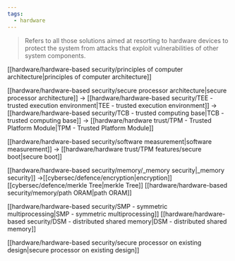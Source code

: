 ```yaml
---
tags:
  - hardware
---
```

> Refers to all those solutions aimed at resorting to hardware devices to protect the system from attacks that exploit vulnerabilities of other system components.

[[hardware/hardware-based security/principles of computer architecture|principles of computer architecture]]


[[hardware/hardware-based security/secure processor architecture|secure processor architecture]] -> [[hardware/hardware-based security/TEE - trusted execution environment|TEE - trusted execution environment]] -> [[hardware/hardware-based security/TCB - trusted computing base|TCB - trusted computing base]] -> [[hardware/hardware trust/TPM - Trusted Platform Module|TPM - Trusted Platform Module]]


[[hardware/hardware-based security/software measurement|software measurement]] -> [[hardware/hardware trust/TPM features/secure boot|secure boot]]


[[hardware/hardware-based security/memory/_memory security|_memory security]] ->[[cybersec/defence/encryption|encryption]] [[cybersec/defence/merkle Tree|merkle Tree]] [[hardware/hardware-based security/memory/path ORAM|path ORAM]]


[[hardware/hardware-based security/SMP - symmetric multiprocessing|SMP - symmetric multiprocessing]]
[[hardware/hardware-based security/DSM - distributed shared memory|DSM - distributed shared memory]]


[[hardware/hardware-based security/secure processor on existing design|secure processor on existing design]]


